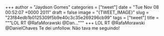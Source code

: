 
+++
author = "Jaydson Gomes"
categories = ["tweet"]
date = "Tue Nov 08 00:52:07 +0000 2011"
draft = false
image = "{TWEET_IMAGE}"
slug = "23f84edb1b0125309f5b9e40c3c35e269296cb99"
tags = ["tweet"]
title = """LOL RT @RafaMorawski @Dan..."""
+++
LOL RT @RafaMorawski @DanielChaves Te dei unfollow. Não tava me seguindo!
